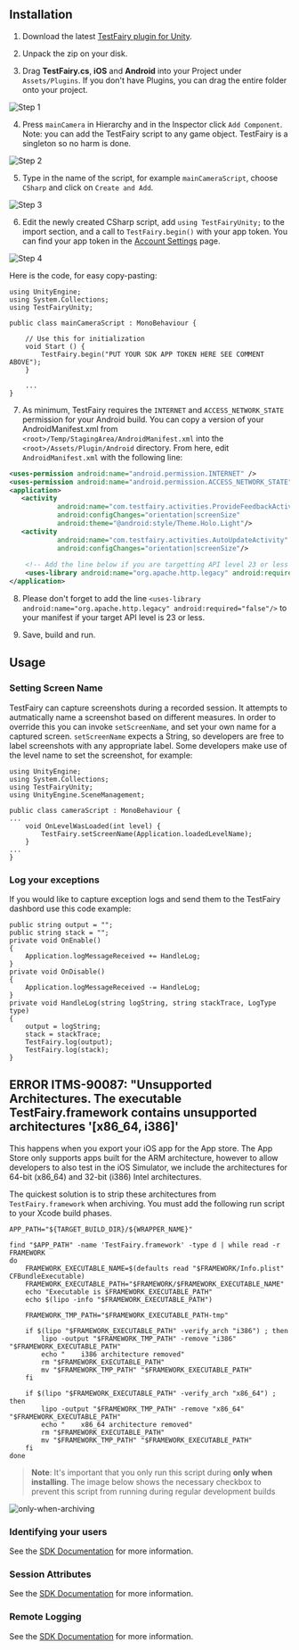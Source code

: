 
## Installation

1. Download the latest [TestFairy plugin for Unity](https://github.com/testfairy/testfairy-unity-plugin/releases).

2. Unpack the zip on your disk.

3. Drag **TestFairy.cs**, **iOS** and **Android** into your Project under `Assets/Plugins`. If you don't have Plugins, you can drag the entire folder onto your project.

  ![Step 1](https://raw.githubusercontent.com/testfairy/testfairy-unity-plugin/master/Images/step1.png)

4. Press `mainCamera` in Hierarchy and in the Inspector click  `Add Component`. Note: you can add the TestFairy script to any game object. TestFairy is a singleton so no harm is done.

  ![Step 2](https://raw.githubusercontent.com/testfairy/testfairy-unity-plugin/master/Images/step2.png)

5. Type in the name of the script, for example `mainCameraScript`, choose `CSharp` and click on `Create and Add`.

  ![Step 3](https://raw.githubusercontent.com/testfairy/testfairy-unity-plugin/master/Images/step3.png)

6. Edit the newly created CSharp script, add `using TestFairyUnity;` to the import section, and a call to `TestFairy.begin()` with your app token. You can find your app token in the [Account Settings](https://app.testfairy.com/settings/#apptoken) page.

  ![Step 4](https://raw.githubusercontent.com/testfairy/testfairy-unity-plugin/master/Images/step4.png)

 Here is the code, for easy copy-pasting:

 ```
 using UnityEngine;
 using System.Collections;
 using TestFairyUnity;

 public class mainCameraScript : MonoBehaviour {

     // Use this for initialization
     void Start () {
         TestFairy.begin("PUT YOUR SDK APP TOKEN HERE SEE COMMENT ABOVE");
     }

     ...
 }
 ```

7. As minimum, TestFairy requires the `INTERNET` and `ACCESS_NETWORK_STATE` permission for your Android build. You can copy a version of your AndroidManifest.xml from `<root>/Temp/StagingArea/AndroidManifest.xml` into the `<root>/Assets/Plugin/Android` directory. From here, edit `AndroidManifest.xml` with the following line:

 ```xml
 <uses-permission android:name="android.permission.INTERNET" />
 <uses-permission android:name="android.permission.ACCESS_NETWORK_STATE"/>
 <application>
	<activity
			 android:name="com.testfairy.activities.ProvideFeedbackActivity"
			 android:configChanges="orientation|screenSize"
			 android:theme="@android:style/Theme.Holo.Light"/>
	<activity
			 android:name="com.testfairy.activities.AutoUpdateActivity"
			 android:configChanges="orientation|screenSize"/>
	 
	 <!-- Add the line below if you are targetting API level 23 or less -->
	 <uses-library android:name="org.apache.http.legacy" android:required="false"/>
</application>
 ```

8. Please don't forget to add the line `<uses-library android:name="org.apache.http.legacy" android:required="false"/>` to your manifest if your target API level is 23 or less.

9. Save, build and run.

## Usage

### Setting Screen Name

TestFairy can capture screenshots during a recorded session. It attempts to autmatically name a screenshot based on different measures. In order to override this you can invoke `setScreenName`, and set your own name for a captured screen. `setScreenName` expects a String, so developers are free to label screenshots with any appropriate label. Some developers make use of the level name to set the screenshot, for example:

```
using UnityEngine;
using System.Collections;
using TestFairyUnity;
using UnityEngine.SceneManagement;

public class cameraScript : MonoBehaviour {
...
	void OnLevelWasLoaded(int level) {
		TestFairy.setScreenName(Application.loadedLevelName);
	}
...
}
```

### Log your exceptions
If you would like to capture exception logs and send them to the TestFairy dashbord use this code example:

```
public string output = "";
public string stack = "";
private void OnEnable()
{
	Application.logMessageReceived += HandleLog;
}
private void OnDisable()
{
	Application.logMessageReceived -= HandleLog;
}
private void HandleLog(string logString, string stackTrace, LogType type)
{
	output = logString;
	stack = stackTrace;
	TestFairy.log(output);
	TestFairy.log(stack);
}
```

## ERROR ITMS-90087: "Unsupported Architectures. The executable TestFairy.framework contains unsupported architectures '[x86_64, i386]'
This happens when you export your iOS app for the App store. The App Store only supports apps built for the ARM architecture, however to allow developers to also test in the iOS Simulator, we include the architectures for 64-bit (x86_64) and 32-bit (i386) Intel architectures.

The quickest solution is to strip these architectures from `TestFairy.framework` when archiving. You must add the following run script to your Xcode build phases.

```
APP_PATH="${TARGET_BUILD_DIR}/${WRAPPER_NAME}"

find "$APP_PATH" -name 'TestFairy.framework' -type d | while read -r FRAMEWORK
do
    FRAMEWORK_EXECUTABLE_NAME=$(defaults read "$FRAMEWORK/Info.plist" CFBundleExecutable)
    FRAMEWORK_EXECUTABLE_PATH="$FRAMEWORK/$FRAMEWORK_EXECUTABLE_NAME"
    echo "Executable is $FRAMEWORK_EXECUTABLE_PATH"
    echo $(lipo -info "$FRAMEWORK_EXECUTABLE_PATH")

    FRAMEWORK_TMP_PATH="$FRAMEWORK_EXECUTABLE_PATH-tmp"

    if $(lipo "$FRAMEWORK_EXECUTABLE_PATH" -verify_arch "i386") ; then
        lipo -output "$FRAMEWORK_TMP_PATH" -remove "i386" "$FRAMEWORK_EXECUTABLE_PATH"
        echo "    i386 architecture removed"
        rm "$FRAMEWORK_EXECUTABLE_PATH"
        mv "$FRAMEWORK_TMP_PATH" "$FRAMEWORK_EXECUTABLE_PATH"
    fi

    if $(lipo "$FRAMEWORK_EXECUTABLE_PATH" -verify_arch "x86_64") ; then
        lipo -output "$FRAMEWORK_TMP_PATH" -remove "x86_64" "$FRAMEWORK_EXECUTABLE_PATH"
        echo "    x86_64 architecture removed"
        rm "$FRAMEWORK_EXECUTABLE_PATH"
        mv "$FRAMEWORK_TMP_PATH" "$FRAMEWORK_EXECUTABLE_PATH"
    fi
done
```

> **Note**: It's important that you only run this script during **only when installing**. The image below shows the necessary checkbox to prevent this script from running during regular development builds

![only-when-archiving](img/only-when-installing.png)

### Identifying your users

See the [SDK Documentation](https://docs.testfairy.com/SDK/Identifying_Your_Users.html#unity) for more information.

### Session Attributes

See the [SDK Documentation](https://docs.testfairy.com/SDK/Session_Attributes.html#unity) for more information.

### Remote Logging

See the [SDK Documentation](https://docs.testfairy.com/SDK/Remote_Logging.html#unity) for more information.
